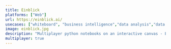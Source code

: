 ```yaml
---
title: Einblick
platforms: ["Web"]
url: https://einblick.ai/
usecases: ["whiteboard", "business intelligence","data analysis","data science"]
image: einblick.jpg
description: "Multiplayer python notebooks on an interactive canvas - Einblick is the fastest and most collaborative way to explore data, create predictions, and deploy data apps."
multiplayer: true
---
```

